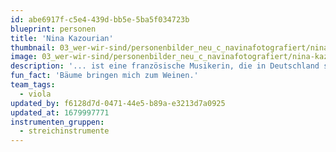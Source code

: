 ```yaml
---
id: abe6917f-c5e4-439d-bb5e-5ba5f034723b
blueprint: personen
title: 'Nina Kazourian'
thumbnail: 03_wer-wir-sind/personenbilder_neu_c_navinafotografiert/nina-kazourian_(c)_navinafotografiert-9722-b.jpg
image: 03_wer-wir-sind/personenbilder_neu_c_navinafotografiert/nina-kazourian_(c)_navinafotografiert-9722-b.jpg
description: '... ist eine französische Musikerin, die in Deutschland studiert und arbeitet. Sie lebt davon, zu lernen, zu reisen, zu spielen und Kontakte zu knüpfen. Manchmal ist Nina dieses unstete Leben leid, aber ein leidenschaftliches Gespräch, ein Musikstück, eine nächtliche Jam-Session oder ein gutes Buch bringen sie wieder auf den Weg, den sie gewählt hat.'
fun_fact: 'Bäume bringen mich zum Weinen.'
team_tags:
  - viola
updated_by: f6128d7d-0471-44e5-b89a-e3213d7a0925
updated_at: 1679997771
instrumenten_gruppen:
  - streichinstrumente
---
```

